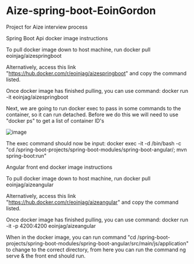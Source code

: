 # Aize-spring-boot-EoinGordon
Project for Aize interview process

Spring Boot Api docker image instructions

To pull docker image down to host machine, run docker pull eoinjag/aizespringboot

Alternatively, access this link "https://hub.docker.com/r/eoinjag/aizespringboot" and copy the command listed. 

Once docker image has finished pulling, you can use command: docker run -it eoinjag/aizespringboot

Next, we are going to run docker exec to pass in some commands to the container, so it can run detached. 
Before we do this we will need to use "docker ps" to get a list of container ID's

![image](https://user-images.githubusercontent.com/46785081/173076357-95343b9e-afa0-4844-8a9d-ae0e23fe5eea.png)


The exec command should now be input: docker exec -it -d <container id> /bin/bash -c "cd /spring-boot-projects/spring-boot-modules/spring-boot-angular/; mvn spring-boot:run"
  
  Angular front end docker image instructions
  
  To pull docker image down to host machine, run docker pull eoinjag/aizeangular
  
  Alternatively, access this link "https://hub.docker.com/r/eoinjag/aizeangular" and copy the command listed.
  
  Once docker image has finished pulling, you can use command: docker run -it -p 4200:4200 eoinjag/aizeangular
  
  When in the docker image, you can run command "cd /spring-boot-projects/spring-boot-modules/spring-boot-angular/src/main/js/application" to change to the correct     directory, from here you can run the command ng serve & the front end should run. 
